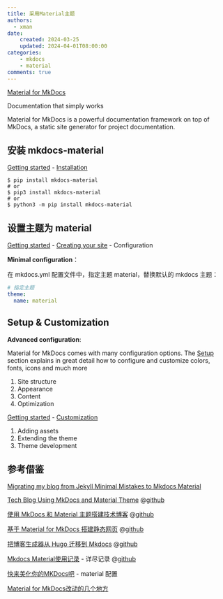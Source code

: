 ```yaml
---
title: 采用Material主题
authors:
  - xman
date:
    created: 2024-03-25
    updated: 2024-04-01T08:00:00
categories:
    - mkdocs
    - material
comments: true
---
```


[Material for MkDocs](https://squidfunk.github.io/mkdocs-material/)

Documentation that simply works

Material for MkDocs is a powerful documentation framework on top of MkDocs, a static site generator for project documentation.

<!-- more -->

## 安装 mkdocs-material

[Getting started](https://squidfunk.github.io/mkdocs-material/getting-started/) - [Installation](https://squidfunk.github.io/mkdocs-material/getting-started/)

```Shell
$ pip install mkdocs-material
# or 
$ pip3 install mkdocs-material
# or 
$ python3 -m pip install mkdocs-material
```

## 设置主题为 material

[Getting started](https://squidfunk.github.io/mkdocs-material/getting-started/) - [Creating your site](https://squidfunk.github.io/mkdocs-material/creating-your-site/) - Configuration

**Minimal configuration**：

在 mkdocs.yml 配置文件中，指定主题 material，替换默认的 mkdocs 主题：

```YAML
# 指定主题
theme:
  name: material

```

## Setup & Customization

**Advanced configuration**: 

Material for MkDocs comes with many configuration options. The [Setup](https://squidfunk.github.io/mkdocs-material/setup/) section explains in great detail how to configure and customize colors, fonts, icons and much more

1. Site structure
2. Appearance
3. Content
4. Optimization

[Getting started](https://squidfunk.github.io/mkdocs-material/getting-started/) - [Customization](https://squidfunk.github.io/mkdocs-material/customization/)

1. Adding assets
2. Extending the theme
3. Theme development

## 参考借鉴

[Migrating my blog from Jekyll Minimal Mistakes to Mkdocs Material](https://copdips.com/2023/12/migrating-my-blog-from-jekyll-minimal-mistakes-to-mkdocs-material.html)

[Tech Blog Using MkDocs and Material Theme](http://www.cuishuaiwen.com:8000/PROJECT/TECH-BLOG/mkdocs_and_material/) @[github](https://github.com/Shuaiwen-Cui/Infinity/)

[使用 MkDocs 和 Material 主题搭建技术博客](http://www.cuishuaiwen.com:8000/zh/PROJECT/TECH-BLOG/mkdocs_and_material/) @[github](https://github.com/Shuaiwen-Cui/Infinity/)

[基于 Material for MkDocs 搭建静态网页](https://derrors.github.io/) @[github](https://github.com/Derrors/Derrors.github.io)

[把博客生成器从 Hugo 迁移到 Mkdocs](https://jia.je/meta/2023/07/15/migrate-from-hugo-to-mkdocs/) @[github](https://github.com/jiegec/blog-source/)

[Mkdocs Material使用记录](https://shafish.cn/blog/mkdocs/) - 详尽记录 @[github](https://github.com/tffats/shafish_blog)

[快来美化你的MKDocs吧](https://juejin.cn/post/7066641709198737416#heading-5) - material 配置

[Material for MkDocs改动的几个地方](https://zimohan.com/it/materialmkdocs.html)
